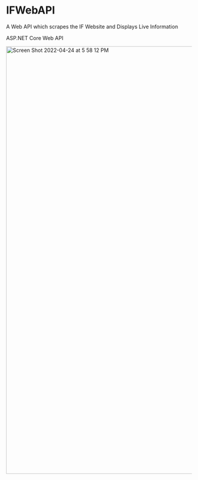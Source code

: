 # IFWebAPI
 A Web API which scrapes the IF Website and Displays Live Information
 
 ASP.NET Core Web API

<img width="1160" alt="Screen Shot 2022-04-24 at 5 58 12 PM" src="https://user-images.githubusercontent.com/100133514/164968763-4ee35124-89fb-4ba8-bdd7-2f7a4cf3aa1f.png">
